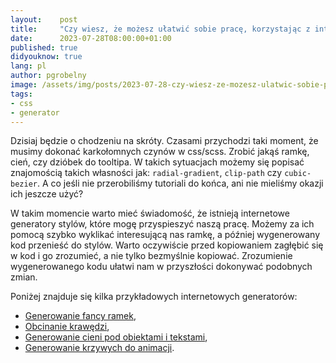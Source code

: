 ```yaml
---
layout:    post
title:     "Czy wiesz, że możesz ułatwić sobie pracę, korzystając z internetowych generatorów stylów?"
date:      2023-07-28T08:00:00+01:00
published: true
didyouknow: true
lang: pl
author: pgrobelny
image: /assets/img/posts/2023-07-28-czy-wiesz-ze-mozesz-ulatwic-sobie-prace-korzystajac-z-internetowych-generatorow-stylow/css.jpg
tags:
- css
- generator
---
```

Dzisiaj będzie o chodzeniu na skróty. Czasami przychodzi taki moment, że musimy dokonać karkołomnych czynów w css/scss. Zrobić jakąś ramkę, cień, czy dzióbek do tooltipa. W takich sytuacjach możemy się popisać znajomością takich własności jak: `radial-gradient`, `clip-path` czy `cubic-bezier`. A co jeśli nie przerobiliśmy tutoriali do końca, ani nie mieliśmy okazji ich jeszcze użyć?

W takim momencie warto mieć świadomość, że istnieją internetowe generatory stylów, które mogę przyspieszyć naszą pracę. Możemy za ich pomocą szybko wyklikać interesującą nas ramkę, a później wygenerowany kod przenieść do stylów. Warto oczywiście przed kopiowaniem zagłębić się w kod i go zrozumieć, a nie tylko bezmyślnie kopiować. Zrozumienie wygenerowanego kodu ułatwi nam w przyszłości dokonywać podobnych zmian.

Poniżej znajduje się kilka przykładowych internetowych generatorów:
- [Generowanie fancy ramek](https://css-generators.com/custom-borders/),
- [Obcinanie krawędzi](https://css-generators.com/custom-corners/),
- [Generowanie cieni pod obiektami i tekstami](https://cssgenerator.pl/box-shadow-generator/),
- [Generowanie krzywych do animacji](https://cubic-bezier.com/).
